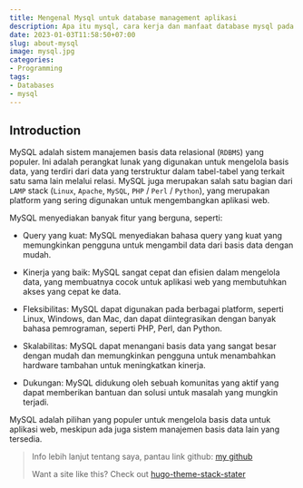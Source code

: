 ```yaml
---
title: Mengenal Mysql untuk database management aplikasi
description: Apa itu mysql, cara kerja dan manfaat database mysql pada aplikasi
date: 2023-01-03T11:58:50+07:00
slug: about-mysql
image: mysql.jpg
categories:
- Programming
tags:
- Databases 
- mysql
---
```


## Introduction

MySQL adalah sistem manajemen basis data relasional (`RDBMS`) yang populer. Ini adalah perangkat lunak yang digunakan untuk mengelola basis data, yang terdiri dari data yang terstruktur dalam tabel-tabel yang terkait satu sama lain melalui relasi. MySQL juga merupakan salah satu bagian dari `LAMP` stack (`Linux`, `Apache`, `MySQL`, `PHP` / `Perl` / `Python`), yang merupakan platform yang sering digunakan untuk mengembangkan aplikasi web.

MySQL menyediakan banyak fitur yang berguna, seperti:

* Query yang kuat: MySQL menyediakan bahasa query yang kuat yang memungkinkan pengguna untuk mengambil data dari basis data dengan mudah.


* Kinerja yang baik: MySQL sangat cepat dan efisien dalam mengelola data, yang membuatnya cocok untuk aplikasi web yang membutuhkan akses yang cepat ke data.


* Fleksibilitas: MySQL dapat digunakan pada berbagai platform, seperti Linux, Windows, dan Mac, dan dapat diintegrasikan dengan banyak bahasa pemrograman, seperti PHP, Perl, dan Python.


* Skalabilitas: MySQL dapat menangani basis data yang sangat besar dengan mudah dan memungkinkan pengguna untuk menambahkan hardware tambahan untuk meningkatkan kinerja.


* Dukungan: MySQL didukung oleh sebuah komunitas yang aktif yang dapat memberikan bantuan dan solusi untuk masalah yang mungkin terjadi.


MySQL adalah pilihan yang populer untuk mengelola basis data untuk aplikasi web, meskipun ada juga sistem manajemen basis data lain yang tersedia.


> Info lebih lanjut tentang saya, pantau link github: [my github](https://github.com/A-fauzi)
>
> Want a site like this? Check out [hugo-theme-stack-stater](https://github.com/CaiJimmy/hugo-theme-stack-starter)